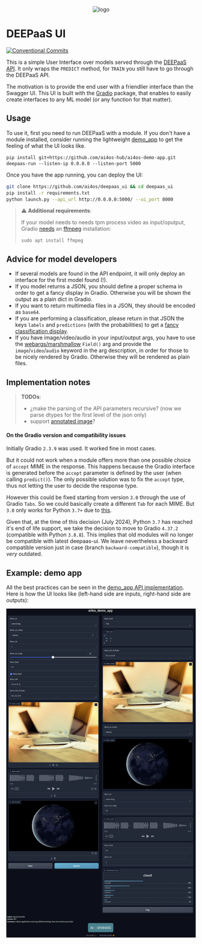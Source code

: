 
<div align="center">
  <img src="https://ai4eosc.eu/wp-content/uploads/sites/10/2022/09/horizontal-transparent.png" alt="logo" width="500"/>
</div>

# DEEPaaS UI

[![Conventional Commits](https://img.shields.io/badge/Conventional%20Commits-1.0.0-%23FE5196?logo=conventionalcommits&logoColor=white)](https://conventionalcommits.org)

This is a simple User Interface over models served through the [DEEPaaS API](https://github.com/indigo-dc/DEEPaaS). It only wraps the `PREDICT` method, for `TRAIN` you still have to go through the DEEPaaS API.

The motivation is to provide the end user with a friendlier interface than the Swagger UI.  This UI is built with the [Gradio](https://github.com/gradio-app/gradio) package, that enables to easily create interfaces to any ML model (or any function for that matter).

## Usage

To use it, first you need to run DEEPaaS with a module. If you don't have a module installed, consider running the lightweight [demo_app](https://github.com/ai4os-hub/ai4os-demo-app) to get the feeling of what the UI looks like.
```
pip install git+https://github.com/ai4os-hub/ai4os-demo-app.git
deepaas-run --listen-ip 0.0.0.0 --listen-port 5000
```

Once you have the app running, you can deploy the UI:
```bash
git clone https://github.com/ai4os/deepaas_ui && cd deepaas_ui
pip install -r requirements.txt
python launch.py --api_url http://0.0.0.0:5000/ --ui_port 8000
```

> ⚠️ **Additional requirements**:
>
>If your model needs to needs tpm process video as input/oputput, Gradio [needs](https://github.com/gradio-app/gradio/blob/9e0d6774b841ea0420ad5dbaeb516f1ad3b494c2/gradio/processing_utils.py#L907-L933) an [ffmpeg](https://ffmpeg.org/) installation:
>```console
>sudo apt install ffmpeg
>```


## Advice for model developers

* If several models are found in the API endpoint, it will only deploy an interface for the first model found (!).
* If you model returns a JSON, you should define a proper schema in order to get a fancy display in Gradio. Otherwise you will be shown the output as a plain dict in Gradio.
* If you want to return multimedia files in a JSON, they should be encoded as `base64`.
* If you are performing a classification, please return in that JSON the keys `labels` and `predictions` (with the probabilities) to get a [fancy classification display](https://www.gradio.app/docs/gradio/label).
* If you have image/video/audio in your input/output args, you have to use the [webargs/marshmallow](https://marshmallow.readthedocs.io/en/latest/marshmallow.fields.html#marshmallow.fields.Field) `Field()` arg  and provide the `image`/`video`/`audio` keyword in the arg description, in order for those to be nicely rendered by Gradio. Otherwise they will be rendered as plain files.


## Implementation notes

> **TODOs**:
> * ¿make the parsing of the API parameters recursive? (now we parse dtypes for the first level of the json only)
> * support [annotated image](https://www.gradio.app/docs/gradio/annotatedimage)?

#### On the Gradio version and compatibility issues

Initially Gradio `2.3.9` was used. It worked fine in most cases.

But it could not work when a module offers more than one possible choice of `accept` MIME in the response. This happens because the Gradio interface is generated before the `accept` parameter is defined by the user (when calling `predict()`). The only possible solution was to fix the `accept` type, thus not letting the user to decide the response type.

However this could be fixed starting from version `3.0` through the use of Gradio `Tabs`. So we could basically create a different `Tab` for each MIME. But `3.0` only works for Python `3.7+` due to [this](https://stackoverflow.com/questions/52889746/cant-import-annotations-from-future).

Given that, at the time of this decision (July 2024), Python `3.7` has reached it's end of life support, we take the decision to move to Gradio `4.37.2` (compatible with Python `3.8.8`).
This implies that old modules will no longer be compatible with latest deepaas-ui. We leave nevertheless a backward compatible version just in case (branch `backward-compatible`), though it is _very_ outdated.

## Example: demo app

All the  best practices can be seen in the [demo_app API implementation](https://github.com/ai4os-hub/ai4os-demo-app/blob/main/ai4os_demo_app/api.py). Here is how the UI looks like (left-hand side are inputs, right-hand side are outputs):

![](demo-ui.png)
